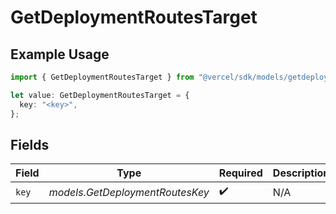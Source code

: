 # GetDeploymentRoutesTarget

## Example Usage

```typescript
import { GetDeploymentRoutesTarget } from "@vercel/sdk/models/getdeploymentop.js";

let value: GetDeploymentRoutesTarget = {
  key: "<key>",
};
```

## Fields

| Field                           | Type                            | Required                        | Description                     |
| ------------------------------- | ------------------------------- | ------------------------------- | ------------------------------- |
| `key`                           | *models.GetDeploymentRoutesKey* | :heavy_check_mark:              | N/A                             |